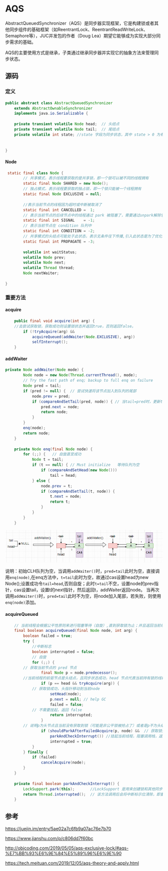# AQS
AbstractQueuedSynchronizer（AQS）是同步器实现框架，它是构建锁或者其他同步组件的基础框架（如ReentrantLock、ReentrantReadWriteLock、Semaphore等），JUC并发包的作者（Doug Lea）期望它能够成为实现大部分同步需求的基础。

AQS的主要使用方式是继承，子类通过继承同步器并实现它的抽象方法来管理同步状态。

## 源码

### 定义
```java
public abstract class AbstractQueuedSynchronizer
    extends AbstractOwnableSynchronizer
    implements java.io.Serializable {

    private transient volatile Node head;  // 头结点
    private transient volatile Node tail;  // 尾结点
    private volatile int state; //state 字段为同步状态，其中 state > 0 为有锁状态，每次加锁就在原有 state 基础上加 1，即代表当前持有锁的线程加了 state 次锁，反之解锁时每次减一，当 statte = 0 为无锁状态；


}
```

#### Node
```java
 static final class Node {
        // 共享模式，表示线程要获取的是共享锁，即一个锁可以被不同的线程拥有
        static final Node SHARED = new Node();  
        // 独占模式，表示线程要获取的独占锁，即一个锁只能被一个线程拥有
        static final Node EXCLUSIVE = null;  

        //表示当前节点的线程因为超时或中断被取消了
        static final int CANCELLED =  1;  
        // 表示当前节点的后续节点中的线程通过 park 被阻塞了，需要通过unpark解除它的阻塞
        static final int SIGNAL    = -1; 
        // 表示当前节点在 condition 队列中
        static final int CONDITION = -2;  
        // 共享模式的头结点可能处于此状态，表示无条件往下传播,引入此状态是为了优化锁竞争，使队列中线程有序地一个一个唤醒
        static final int PROPAGATE = -3;

        volatile int waitStatus;
        volatile Node prev;
        volatile Node next;
        volatile Thread thread;
        Node nextWaiter;

}
```


### 重要方法

#### acquire
```java
    public final void acquire(int arg) {
	//去尝试获取锁，获取成功则设置锁状态并返回true，否则返回false。
        if (!tryAcquire(arg) &&
            acquireQueued(addWaiter(Node.EXCLUSIVE), arg))
            selfInterrupt();
    }

```


#### addWaiter
```java
private Node addWaiter(Node mode) {
        Node node = new Node(Thread.currentThread(), mode);
        // Try the fast path of enq; backup to full enq on failure
        Node pred = tail;
        if (pred != null) {  // 尝试快速将该节点加入到队列的尾部
            node.prev = pred;
            if (compareAndSetTail(pred, node)) { // 当tail=pred时，更新tail为node
                pred.next = node;
                return node;
            }
        }
        enq(node);
        return node;
    }

    private Node enq(final Node node) {
        for (;;) {   // 自旋直至成功
            Node t = tail;
            if (t == null) { // Must initialize   等待队列为空
                if (compareAndSetHead(new Node()))
                    tail = head;
            } else {
                node.prev = t;
                if (compareAndSetTail(t, node)) {
                    t.next = node;
                    return t;
                }
            }
        }
    }
```


![title](https://raw.githubusercontent.com/pallcard/noteImg/master/noteImg/2020/04/02/1585839797495-1585839797498.png)


说明：初始CLH队列为空，当调用`addWaiter()`时，`pred=tail`此时为空，直接调用`enq(node)`,在enq方法中，`t=tail`此时为空，故通过cas设置head为new Node();设置成功令`tail=head`,否则自旋；此时`t=tail`不空，设置node的prev指针，cas设置tail，设置t的next指针，然后返回t，addWaiter返回node。
当再次调用`addWaiter()`时，`pred=tail`此时不为空，将node加入尾部，若失败，则使用`enq(node)`添加。


#### acquireQueued
```java
    // 当前线程会根据公平性原则来进行阻塞等待（自旋）,直到获取锁为止；并且返回当前线程在等待过程中有没有中断过。
    final boolean acquireQueued(final Node node, int arg) {
        boolean failed = true;
        try {
            //中断标志
            boolean interrupted = false; 
            // 自旋
            for (;;) { 
		// 获取当前节点的 pred 节点
                final Node p = node.predecessor();  
 		//当前线程的前驱节点是头结点，且同步状态成功，head 节点代表当前持有锁的线程，那么如果当前节点的 pred 节点是 head 节点，说明当前节点在真实数据队列的首部，就尝试获取锁（头结点是虚节点）
                if (p == head && tryAcquire(arg)) {
		    // 获取锁成功，头指针移动到当前node
                    setHead(node); 
                    p.next = null; // help GC
                    failed = false;
		    // 不需要挂起，返回 false
                    return interrupted; 
                } 
		// 说明p为头节点且当前没有获取到锁（可能是非公平锁被抢占了）或者是p不为头结点，这个时候就要判断当前node是否要被阻塞（被阻塞条件：前驱节点的waitStatus为-1），防止无限循环浪费资源。具体两个方法下面细细分析
                if (shouldParkAfterFailedAcquire(p, node) &&  // 获取锁失败，则进入挂起逻辑
                    parkAndCheckInterrupt()) //挂起当前线程，阻塞调用栈，返回当前线程的中断状态。
                    interrupted = true;
            }
        } finally {
            if (failed)
                cancelAcquire(node);
        }
    }

    private final boolean parkAndCheckInterrupt() {
        LockSupport.park(this);       //LockSupport 是用来创建锁和其他同步类的基本线程阻塞原语。
        return Thread.interrupted();  // 该方法调用后会将中断标示位清除，即重新设置为false，主要用于lockInterruptibly，调用lock无用，但是由于此处会改变中断状态，之后需要还原
    }

```




## 参考
https://juejin.im/entry/5ae02a7c6fb9a07ac76e7b70

https://www.jianshu.com/p/c806dd7f60bc

http://objcoding.com/2019/05/05/aqs-exclusive-lock/#aqs-%E7%BB%93%E6%9E%84%E5%89%96%E6%9E%90

https://tech.meituan.com/2019/12/05/aqs-theory-and-apply.html
